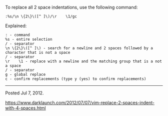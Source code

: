 To replace all 2 space indentations, use the following command:

```
:%s/\n \{2\}\([^ ]\)/\r    \1/gc
```

Explained:

```
: - command
%s - entire selection
/ - separator
\n \{2\}\([^ ]\) - search for a newline and 2 spaces followed by a character that is not a space
/ - separator
\r    \1 - replace with a newline and the matching group that is a not a space
/ - separator
g - global replace
c - confirm replacements (type y (yes) to confirm replacements)
```

---

Posted Jul 7, 2012.

https://www.darklaunch.com/2012/07/07/vim-replace-2-spaces-indent-with-4-spaces.html